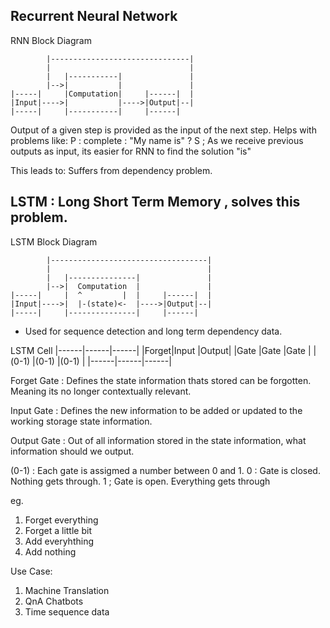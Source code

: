 ## Recurrent Neural Network

RNN Block Diagram
```
        |-------------------------------|
        |                               |
        |   |-----------|               |
        |-->|           |               |
|-----|     |Computation|     |------|  |
|Input|---->|           |---->|Output|--|
|-----|     |-----------|     |------|
```

Output of a given step is provided as the input of the next step.
Helps with problems like:
P : complete : "My name is" ?
S ; As we receive previous outputs as input, its easier for RNN to find the solution "is"

This leads to:
Suffers from dependency problem.


## LSTM : Long Short Term Memory , solves this problem.

LSTM Block Diagram
```
        |-----------------------------------|
        |                                   |
        |   |---------------|               |
        |-->|  Computation  |               |
|-----|     |  ^         |  |     |------|  |
|Input|---->|  |-(state)<-  |---->|Output|--|
|-----|     |---------------|     |------|
```

- Used for sequence detection and long term dependency data.


LSTM Cell
|------|------|------|
|Forget|Input |Output|
|Gate  |Gate  |Gate  |
|(0-1) |(0-1) |(0-1) |
|------|------|------|

Forget Gate : Defines the state information thats stored can be forgotten. Meaning its no longer contextually relevant.

Input Gate : Defines the new information to be added or updated to the working storage state information.

Output Gate : Out of all information stored in the state information, what information should we output.

(0-1) : Each gate is assigmed a number between 0 and 1.
0 : Gate is closed. Nothing gets through.
1 ; Gate is open. Everything gets through

eg.
1. Forget everything
2. Forget a little bit
3. Add everyhthing
4. Add nothing


Use Case:
1. Machine Translation
2. QnA Chatbots
3. Time sequence data
